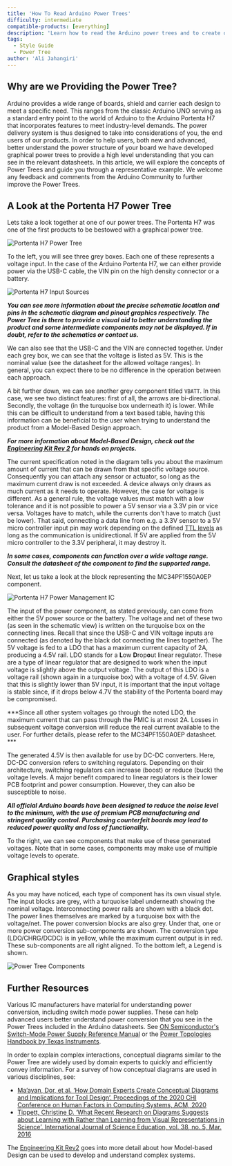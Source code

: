 ```yaml
---
title: 'How To Read Arduino Power Trees'
difficulty: intermediate
compatible-products: [everything]
description: 'Learn how to read the Arduino power trees and to create our own ones.'
tags: 
  - Style Guide
  - Power Tree
author: 'Ali Jahangiri'
---
```


## Why are we Providing the Power Tree?
Arduino provides a wide range of boards, shield and carrier each design to meet a specific need. This ranges from the classic Arduino UNO serving as a standard entry point to the world of Arduino to the Arduino Portenta H7 that incorporates features to meet industry-level demands. The power delivery system is thus designed to take into considerations of you, the end users of our products. In order to help users, both new and advanced, better understand the power structure of your board we have developed graphical power trees to provide a high level understanding that you can see in the relevant datasheets. In this article, we will explore the concepts of Power Trees and guide you through a representative example. We welcome any feedback and comments from the Arduino Community to further improve the Power Trees.

## A Look at the Portenta H7 Power Tree
Lets take a look together at one of our power trees. The Portenta H7 was one of the first products to be bestowed with a graphical power tree.

![Portenta H7 Power Tree](assets/Power_Tree_Portenta_H7.svg)

To the left, you will see three grey boxes. Each one of these represents a voltage input. In the case of the Arduino Portenta H7, we can either provide power via the USB-C cable, the VIN pin on the high density connector or a battery.

![Portenta H7 Input Sources](assets/Power_Inputs_Portenta_H7.svg)

***You can see more information about the precise schematic location and pins in the schematic diagram and pinout graphics respectively. The Power Tree is there to provide a visual aid to better understanding the product and some intermediate components may not be displayed. If in doubt, refer to the schematics or contact us.***

We can also see that the USB-C and the VIN are connected together. Under each grey box, we can see that the voltage is listed as 5V. This is the nominal value (see the datasheet for the allowed voltage ranges). In general, you can expect there to be no difference in the operation between each approach. 

A bit further down, we can see another grey component titled `VBATT`. In this case, we see two distinct features: first of all, the arrows are bi-directional. Secondly, the voltage (in the turquoise box underneath it) is lower. While this can be difficult to understand from a text based table, having this information can be beneficial to the user when trying to understand the product from a Model-Based Design approach.

***For more information about Model-Based Design, check out the [Engineering Kit Rev 2](https://store.arduino.cc/products/arduino-engineering-kit-rev2) for hands on projects.***

The current specification noted in the diagram tells you about the maximum amount of current that can be drawn from that specific voltage source. Consequently you can attach any sensor or actuator, so long as the maximum current draw is not exceeded. A device always only draws as much current as it needs to operate. 
However, the case for voltage is different. As a general rule, the voltage values must match with a low tolerance and it is not possible to power a 5V sensor via a 3.3V pin or vice versa. Voltages have to match, while the currents don't have to match (just be lower).
That said, connecting a data line from e.g. a 3.3V sensor to a 5V micro controller input pin may work depending on the defined [TTL levels](https://en.wikipedia.org/wiki/Logic_level) as long as the communication is unidirectional. If 5V are applied from the 5V micro controller to the 3.3V peripheral, it may destroy it.

***In some cases, components can function over a wide voltage range. Consult the datasheet of the component to find the supported range.***

Next, let us take a look at the block representing the MC34PF1550A0EP component.

![Portenta H7 Power Management IC](assets/PMIC_Portenta_H7.svg)

The input of the power component, as stated previously, can come from either the 5V power source or the battery. The voltage and net of these two (as seen in the schematic view) is written on the turquoise box on the connecting lines. Recall that since the USB-C and VIN voltage inputs are connected (as denoted by the black dot connecting the lines together). The 5V voltage is fed to a LDO that has a maximum current capacity of 2A, producing a 4.5V rail. LDO stands for a **L**ow **D**rop**o**ut linear regulator. These are a type of linear regulator that are designed to work when the input voltage is slightly above the output voltage. The output of this LDO is a voltage rail (shown again in a turquoise box) with a voltage of 4.5V. Given that this is slightly lower than 5V input, it is important that the input voltage is stable since, if it drops below 4.7V the stability of the Portenta board may be compromised.

***Since all other system voltages go through the noted LDO, the maximum current that can pass through the PMIC is at most 2A. Losses in subsequent voltage conversion will reduce the real current available to the user. For further details, please refer to the MC34PF1550A0EP datasheet. ***

The generated 4.5V is then available for use by DC-DC converters. Here, DC-DC conversion refers to switching regulators. Depending on their architecture, switching regulators can increase (boost) or reduce (buck) the voltage levels. A major benefit compared to linear regulators is their lower PCB footprint and power consumption. However, they can also be susceptible to noise. 

***All official Arduino boards have been designed to reduce the noise level to the minimum, with the use of premium PCB manufacturing and stringent quality control. Purchasing counterfeit boards may lead to reduced power quality and loss of functionality.***

To the right, we can see components that make use of these generated voltages. Note that in some cases, components may make use of multiple voltage levels to operate.

## Graphical styles
As you may have noticed, each type of component has its own visual style. The input blocks are grey, with a turquoise label underneath showing the nominal voltage. Interconnecting power rails are shown with a black dot. The power lines themselves are marked by a turquoise box with the voltage/net.  The power conversion blocks are also grey. Under that, one or more power conversion sub-components are shown. The conversion type (LDO/CHRG/DCDC) is in yellow, while the maximum current output is in red. These sub-components are all right aligned. To the bottom left, a Legend is shown.

![Power Tree Components](assets/powerTreeComponents.png)

## Further Resources
Various IC manufacturers have material for understanding power conversion, including switch mode power supplies. These can help advanced users better understand power conversion that you see in the Power Trees included in the Arduino datasheets. See [ON Semiconductor's Switch-Mode Power Supply Reference Manual](https://www.onsemi.com/pub/Collateral/Smpsrm-D.PDF) or the [Power Topologies Handbook by Texas Instruments](https://www.ti.com/seclit/ug/slyu036/slyu036.pdf).


In order to explain complex interactions, conceptual diagrams similar to the Power Tree are widely used by domain experts to quickly and efficiently convey information. For a survey of how conceptual diagrams are used in various disciplines, see:
- [Ma’ayan, Dor, et al. ‘How Domain Experts Create Conceptual Diagrams and Implications for Tool Design’. Proceedings of the 2020 CHI Conference on Human Factors in Computing Systems, ACM, 2020](https://doi.org/10.1145/3313831.3376253)
- [Tippett, Christine D. ‘What Recent Research on Diagrams Suggests about Learning with Rather than Learning from Visual Representations in Science’. International Journal of Science Education, vol. 38, no. 5, Mar. 2016](https://doi.org/10.1080/09500693.2016.1158435)


The [Engineering Kit Rev2](https://store.arduino.cc/products/arduino-engineering-kit-rev2) goes into more detail about how Model-based Design can be used to develop and understand complex systems.
